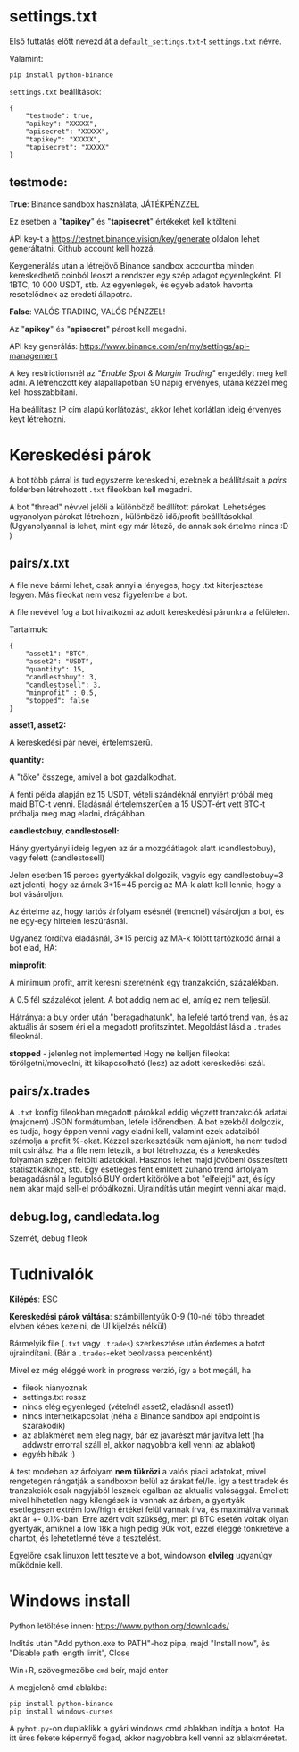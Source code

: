 # settings.txt

Első futtatás előtt nevezd át a `default_settings.txt`-t `settings.txt` névre.

Valamint:
```
pip install python-binance
```

`settings.txt` beállítások:

```
{
    "testmode": true,
    "apikey": "XXXXX",
    "apisecret": "XXXXX",
    "tapikey": "XXXXX",
    "tapisecret": "XXXXX"    
}
```

## testmode:

**True**: Binance sandbox használata, JÁTÉKPÉNZZEL

Ez esetben a "**tapikey**" és "**tapisecret**" értékeket kell kitölteni.

API key-t a https://testnet.binance.vision/key/generate oldalon lehet generáltatni, Github account kell hozzá.

Keygenerálás után a létrejövő Binance sandbox accountba minden kereskedhető coinból leoszt a rendszer egy szép adagot egyenlegként. Pl 1BTC, 10 000 USDT, stb.
Az egyenlegek, és egyéb adatok havonta resetelődnek az eredeti állapotra.

**False**: VALÓS TRADING, VALÓS PÉNZZEL!

Az "**apikey**" és "**apisecret**" párost kell megadni.

API key generálás: https://www.binance.com/en/my/settings/api-management

A key restrictionsnél az *"Enable Spot & Margin Trading"* engedélyt meg kell adni. A létrehozott key alapállapotban 90 napig érvényes, utána kézzel meg kell hosszabbítani.

Ha beállítasz IP cím alapú korlátozást, akkor lehet korlátlan ideig érvényes keyt létrehozni.

# Kereskedési párok

A bot több párral is tud egyszerre kereskedni, ezeknek a beállításait a *pairs* folderben létrehozott `.txt` fileokban kell megadni.

A bot "thread" névvel jelöli a különböző beállított párokat.
Lehetséges ugyanolyan párokat létrehozni, különböző idő/profit beállításokkal. (Ugyanolyannal is lehet, mint egy már létező, de annak sok értelme nincs :D )

## pairs/x.txt

A file neve bármi lehet, csak annyi a lényeges, hogy .txt kiterjesztése legyen. Más fileokat nem vesz figyelembe a bot.

A file nevével fog a bot hivatkozni az adott kereskedési párunkra a felületen.

Tartalmuk:
```
{
    "asset1": "BTC",
    "asset2": "USDT",
    "quantity": 15,
    "candlestobuy": 3,
    "candlestosell": 3,
    "minprofit" : 0.5,
    "stopped": false
}
```

**asset1, asset2:**

A kereskedési pár nevei, értelemszerű.

**quantity:**

A "tőke" összege, amivel a bot gazdálkodhat.

A fenti példa alapján ez 15 USDT, vételi szándéknál ennyiért próbál meg majd BTC-t venni. Eladásnál értelemszerűen a 15 USDT-ért vett BTC-t próbálja meg mag eladni, drágábban.

**candlestobuy, candlestosell:**

Hány gyertyányi ideig legyen az ár a mozgóátlagok alatt (candlestobuy), vagy felett (candlestosell)

Jelen esetben 15 perces gyertyákkal dolgozik, vagyis egy candlestobuy=3 azt jelenti, hogy az árnak 3*15=45 percig az MA-k alatt kell lennie, hogy a bot vásároljon.

Az értelme az, hogy tartós árfolyam esésnél (trendnél) vásároljon a bot, és ne egy-egy hirtelen leszúrásnál.

Ugyanez fordítva eladásnál, 3*15 percig az MA-k fölött tartózkodó árnál a bot elad, HA:

**minprofit:**

A minimum profit, amit keresni szeretnénk egy tranzakción, százalékban.

A 0.5 fél százalékot jelent. A bot addig nem ad el, amíg ez nem teljesül.

Hátránya: a buy order után "beragadhatunk", ha lefelé tartó trend van, és az aktuális ár sosem éri el a megadott profitszintet. Megoldást lásd a `.trades` fileoknál.

**stopped** - jelenleg not implemented
Hogy ne kelljen fileokat törölgetni/moveolni, itt kikapcsolható (lesz) az adott kereskedési szál. 

## pairs/x.trades

A `.txt` konfig fileokban megadott párokkal eddig végzett tranzakciók adatai (majdnem) JSON formátumban, lefele időrendben. 
A bot ezekből dolgozik, és tudja, hogy éppen venni vagy eladni kell, valamint ezek adataiból számolja a profit %-okat. Kézzel szerkesztésük nem ajánlott, ha nem tudod mit csinálsz.
Ha a file nem létezik, a bot létrehozza, és a kereskedés folyamán szépen feltölti adatokkal.
Hasznos lehet majd jövőbeni összesített statisztikákhoz, stb.
Egy esetleges fent említett zuhanó trend árfolyam beragadásnál a legutolsó BUY ordert kitörölve a bot "elfelejti" azt, és így nem akar majd sell-el próbálkozni. Újraindítás után megint venni akar majd.

## debug.log, candledata.log

Szemét, debug fileok

# Tudnivalók

**Kilépés**: ESC

**Kereskedési párok váltása**: számbillentyűk 0-9 (10-nél több threadet elvben képes kezelni, de UI kijelzés nélkül)

Bármelyik file (`.txt` vagy `.trades`) szerkesztése után érdemes a botot újraindítani. (Bár a `.trades`-eket beolvassa percenként)

Mivel ez még eléggé work in progress verzió, így a bot megáll, ha

- fileok hiányoznak
- settings.txt rossz
- nincs elég egyenleged (vételnél asset2, eladásnál asset1)
- nincs internetkapcsolat (néha a Binance sandbox api endpoint is szarakodik) 
- az ablakméret nem elég nagy, bár ez javarészt már javítva lett (ha addwstr errorral száll el, akkor nagyobbra kell venni az ablakot)
- egyéb hibák :)

A test modeban az árfolyam **nem tükrözi** a valós piaci adatokat, mivel rengetegen rángatják a sandboxon belül az árakat fel/le.
Így a test tradek és tranzakciók csak nagyjából lesznek egálban az aktuális valósággal. Emellett mivel hihetetlen nagy kilengések is vannak az árban, a gyertyák esetlegesen extrém low/high értékei felül vannak írva, és maximálva vannak akt ár +- 0.1%-ban. Erre azért volt szükség, mert pl BTC esetén voltak olyan gyertyák, amiknél a low 18k a high pedig 90k volt, ezzel eléggé tönkretéve a chartot, és lehetetlenné téve a tesztelést.

Egyelőre csak linuxon lett tesztelve a bot, windowson **elvileg** ugyanúgy működnie kell.

# Windows install

Python letöltése innen: https://www.python.org/downloads/

Indítás után "Add python.exe to PATH"-hoz pipa, majd "Install now", és "Disable path length limit", Close

Win+R, szövegmezőbe `cmd` beír, majd enter

A megjelenő cmd ablakba: 

```
pip install python-binance
pip install windows-curses
```

A `pybot.py`-on duplaklikk a gyári windows cmd ablakban indítja a botot. Ha itt üres fekete képernyő fogad, akkor nagyobbra kell venni az ablakméretet. 




